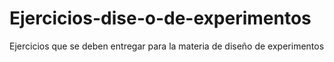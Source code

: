 # Ejercicios-dise-o-de-experimentos
Ejercicios que se deben entregar para la materia de diseño de experimentos
